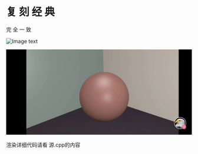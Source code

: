 # 复 刻 经 典
完  全  一  致

![Image text](https://github.com/137900114/tony-render-pipeline/blob/master/RP/RenderPics/sphere.png)

![Image text](https://github.com/137900114/tony-render-pipeline/blob/master/RP/RenderPics/1573439125310.jpeg)

渲染详细代码请看 源.cpp的内容
